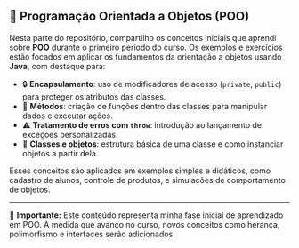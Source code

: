 ## 🧠 Programação Orientada a Objetos (POO)

Nesta parte do repositório, compartilho os conceitos iniciais que aprendi sobre **POO** durante o primeiro período do curso. Os exemplos e exercícios estão focados em aplicar os fundamentos da orientação a objetos usando **Java**, com destaque para:

- 🔒 **Encapsulamento**: uso de modificadores de acesso (`private`, `public`) para proteger os atributos das classes.
- 🔧 **Métodos**: criação de funções dentro das classes para manipular dados e executar ações.
- ⚠️ **Tratamento de erros com `throw`**: introdução ao lançamento de exceções personalizadas.
- 🧱 **Classes e objetos**: estrutura básica de uma classe e como instanciar objetos a partir dela.

Esses conceitos são aplicados em exemplos simples e didáticos, como cadastro de alunos, controle de produtos, e simulações de comportamento de objetos.

---

📌 **Importante:** Este conteúdo representa minha fase inicial de aprendizado em POO. À medida que avanço no curso, novos conceitos como herança, polimorfismo e interfaces serão adicionados.

